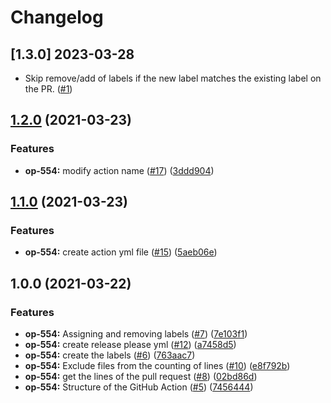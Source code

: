 # Changelog

## [1.3.0] 2023-03-28

* Skip remove/add of labels if the new label matches the existing label on the PR. ([#1](https://github.com/rossvz/pr-labeler/pull/1))

## [1.2.0](https://www.github.com/coverwallet/pr-labeler/compare/v1.1.0...v1.2.0) (2021-03-23)


### Features

* **op-554:** modify action name ([#17](https://www.github.com/coverwallet/pr-labeler/issues/17)) ([3ddd904](https://www.github.com/coverwallet/pr-labeler/commit/3ddd904dd51872484ab8ec2b229a70e3e830cb4c))

## [1.1.0](https://www.github.com/coverwallet/pr-labeler/compare/v1.0.0...v1.1.0) (2021-03-23)


### Features

* **op-554:** create action yml file ([#15](https://www.github.com/coverwallet/pr-labeler/issues/15)) ([5aeb06e](https://www.github.com/coverwallet/pr-labeler/commit/5aeb06ede79b1fbd5bbbaec67d3c18f6e907db1e))

## 1.0.0 (2021-03-22)


### Features

* **op-554:** Assigning and removing labels ([#7](https://www.github.com/coverwallet/pr-labeler/issues/7)) ([7e103f1](https://www.github.com/coverwallet/pr-labeler/commit/7e103f10928b1e85bbaebef7cbe8a6345533fb8e))
* **op-554:** create release please yml ([#12](https://www.github.com/coverwallet/pr-labeler/issues/12)) ([a7458d5](https://www.github.com/coverwallet/pr-labeler/commit/a7458d51f684db0e8768fe0a239a90bbe8bf5f2a))
* **op-554:** create the labels ([#6](https://www.github.com/coverwallet/pr-labeler/issues/6)) ([763aac7](https://www.github.com/coverwallet/pr-labeler/commit/763aac7ba0a8f51bd90a6b54f45867c7af262457))
* **op-554:** Exclude files from the counting of lines ([#10](https://www.github.com/coverwallet/pr-labeler/issues/10)) ([e8f792b](https://www.github.com/coverwallet/pr-labeler/commit/e8f792b756b19e6c9cf38e0c642a25b43465d1d1))
* **op-554:** get the lines of the pull request ([#8](https://www.github.com/coverwallet/pr-labeler/issues/8)) ([02bd86d](https://www.github.com/coverwallet/pr-labeler/commit/02bd86d988bb39211f33e8e862b2c13abbaf12cc))
* **op-554:** Structure of the GitHub Action ([#5](https://www.github.com/coverwallet/pr-labeler/issues/5)) ([7456444](https://www.github.com/coverwallet/pr-labeler/commit/74564445aa05a269a762b8ec5cce67a07eae4a4c))
